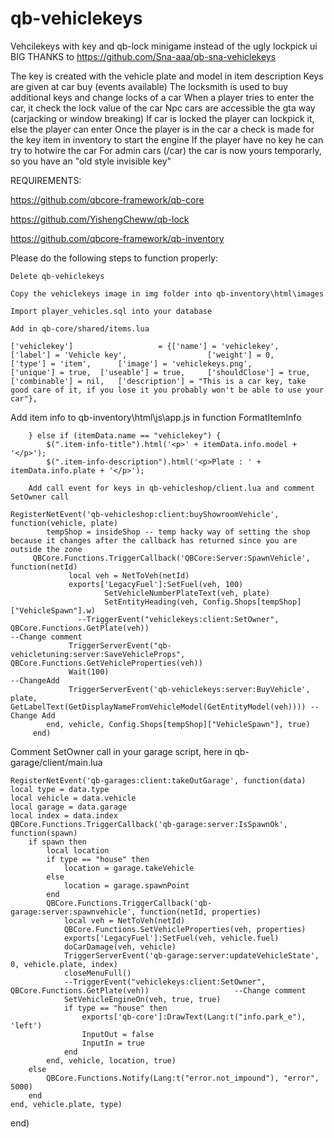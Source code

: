 # qb-vehiclekeys
Vehcilekeys with key and qb-lock minigame instead of the ugly lockpick ui
BIG THANKS to https://github.com/Sna-aaa/qb-sna-vehiclekeys

The key is created with the vehicle plate and model in item description
Keys are given at car buy (events available)
The locksmith is used to buy additional keys and change locks of a car
When a player tries to enter the car, it check the lock value of the car
Npc cars are accessible the gta way (carjacking or window breaking)
If car is locked the player can lockpick it, else the player can enter
Once the player is in the car a check is made for the key item in inventory to start the engine
If the player have no key he can try to hotwire the car
For admin cars (/car) the car is now yours temporarly, so you have an "old style invisible key"

REQUIREMENTS:

https://github.com/qbcore-framework/qb-core 

https://github.com/YishengCheww/qb-lock

https://github.com/qbcore-framework/qb-inventory

Please do the following steps to function properly:

    Delete qb-vehiclekeys

    Copy the vehiclekeys image in img folder into qb-inventory\html\images

    Import player_vehicles.sql into your database

    Add in qb-core/shared/items.lua

	['vehiclekey'] 				 	 = {['name'] = 'vehiclekey',					['label'] = 'Vehicle key', 					['weight'] = 0, 		['type'] = 'item', 		['image'] = 'vehiclekeys.png', 				['unique'] = true, 	['useable'] = true, 	['shouldClose'] = true,	   ['combinable'] = nil,   ['description'] = "This is a car key, take good care of it, if you lose it you probably won't be able to use your car"},

Add item info to qb-inventory\html\js\app.js in function FormatItemInfo


        } else if (itemData.name == "vehiclekey") {
            $(".item-info-title").html('<p>' + itemData.info.model + '</p>');
            $(".item-info-description").html('<p>Plate : ' + itemData.info.plate + '</p>');
	    
	    Add call event for keys in qb-vehicleshop/client.lua and comment SetOwner call

	RegisterNetEvent('qb-vehicleshop:client:buyShowroomVehicle', function(vehicle, plate)
    		tempShop = insideShop -- temp hacky way of setting the shop because it changes after the callback has returned since you are outside the zone
   		 QBCore.Functions.TriggerCallback('QBCore:Server:SpawnVehicle', function(netId)
      			 local veh = NetToVeh(netId)
        		 exports['LegacyFuel']:SetFuel(veh, 100)
                         SetVehicleNumberPlateText(veh, plate)
                         SetEntityHeading(veh, Config.Shops[tempShop]["VehicleSpawn"].w)
                   --TriggerEvent("vehiclekeys:client:SetOwner", QBCore.Functions.GetPlate(veh))                                                  --Change comment
        		 TriggerServerEvent("qb-vehicletuning:server:SaveVehicleProps", QBCore.Functions.GetVehicleProperties(veh))
        		 Wait(100)                                                                                                                --ChangeAdd
        		 TriggerServerEvent('qb-vehiclekeys:server:BuyVehicle', plate, GetLabelText(GetDisplayNameFromVehicleModel(GetEntityModel(veh)))) --Change Add
    		end, vehicle, Config.Shops[tempShop]["VehicleSpawn"], true)
	     end)
	     
Comment SetOwner call in your garage script, here in qb-garage/client/main.lua

	RegisterNetEvent('qb-garages:client:takeOutGarage', function(data)
    local type = data.type
    local vehicle = data.vehicle
    local garage = data.garage
    local index = data.index
    QBCore.Functions.TriggerCallback('qb-garage:server:IsSpawnOk', function(spawn)
        if spawn then
            local location
            if type == "house" then
                location = garage.takeVehicle
            else
                location = garage.spawnPoint
            end
            QBCore.Functions.TriggerCallback('qb-garage:server:spawnvehicle', function(netId, properties)
                local veh = NetToVeh(netId)
                QBCore.Functions.SetVehicleProperties(veh, properties)
                exports['LegacyFuel']:SetFuel(veh, vehicle.fuel)
                doCarDamage(veh, vehicle)
                TriggerServerEvent('qb-garage:server:updateVehicleState', 0, vehicle.plate, index)
                closeMenuFull()
                --TriggerEvent("vehiclekeys:client:SetOwner", QBCore.Functions.GetPlate(veh))                   --Change comment
                SetVehicleEngineOn(veh, true, true)
                if type == "house" then
                    exports['qb-core']:DrawText(Lang:t("info.park_e"), 'left')
                    InputOut = false
                    InputIn = true
                end
            end, vehicle, location, true)
        else
            QBCore.Functions.Notify(Lang:t("error.not_impound"), "error", 5000)
        end
    end, vehicle.plate, type)
end)

